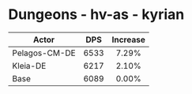 # Dungeons - hv-as - kyrian
| Actor | DPS | Increase |
|---|:---:|:---:|
|Pelagos-CM-DE|6533|7.29%|
|Kleia-DE|6217|2.10%|
|Base|6089|0.00%|
